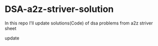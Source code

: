 # DSA-a2z-striver-solution
In this repo I'll update solutions(Code) of dsa problems from a2z striver sheet

update